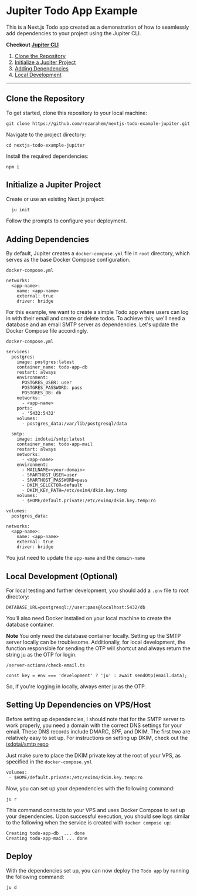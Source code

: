 # Jupiter Todo App Example

This is a Next.js Todo app created as a demonstration of how to seamlessly add dependencies to your project using the Jupiter CLI.

**Checkout [Jupiter CLI](https://www.npmjs.com/package/ju)**

1. [Clone the Repository](#clone-the-repository)
2. [Initialize a Jupiter Project](#initialize-a-jupiter-project)
3. [Adding Dependencies](#adding-dependencies)
4. [Local Development](#local-development-optional)

---

## Clone the Repository

To get started, clone this repository to your local machine:

```
git clone https://github.com/rezarahem/nextjs-todo-example-jupiter.git
```

Navigate to the project directory:

```
cd nextjs-todo-example-jupiter
```

Install the required dependencies:

```
npm i
```

## Initialize a Jupiter Project

Create or use an existing Next.js project:

```bash
  ju init
```

Follow the prompts to configure your deployment.

## Adding Dependencies

By default, Jupiter creates a `docker-compose.yml` file in `root` directory, which serves as the base Docker Compose configuration.

`docker-compose.yml`

```
networks:
  <app-name>:
    name: <app-name>
    external: true
    driver: bridge
```

For this example, we want to create a simple Todo app where users can log in with their email and create or delete todos. To achieve this, we'll need a database and an email SMTP server as dependencies. Let's update the Docker Compose file accordingly.

`docker-compose.yml`

```
services:
  postgres:
    image: postgres:latest
    container_name: todo-app-db
    restart: always
    environment:
      POSTGRES_USER: user
      POSTGRES_PASSWORD: pass
      POSTGRES_DB: db
    networks:
      - <app-name>
    ports:
      - '5432:5432'
    volumes:
      - postgres_data:/var/lib/postgresql/data

  smtp:
    image: ixdotai/smtp:latest
    container_name: todo-app-mail
    restart: always
    networks:
      - <app-name>
    environment:
      - MAILNAME=<your-domain>
      - SMARTHOST_USER=user
      - SMARTHOST_PASSWORD=pass
      - DKIM_SELECTOR=default
      - DKIM_KEY_PATH=/etc/exim4/dkim.key.temp
    volumes:
      - $HOME/default.private:/etc/exim4/dkim.key.temp:ro

volumes:
  postgres_data:

networks:
  <app-name>:
    name: <app-name>
    external: true
    driver: bridge
```

You just need to update the `app-name` and the `domain-name`

## Local Development (Optional)

For local testing and further development, you should add a `.env` file to root directory:

```
DATABASE_URL=postgresql://user:pass@localhost:5432/db
```

You’ll also need Docker installed on your local machine to create the database container.

**Note** You only need the database container locally. Setting up the SMTP server locally can be troublesome. Additionally, for local development, the function responsible for sending the OTP will shortcut and always return the string ju as the OTP for login.

`/server-actions/check-email.ts`

```
const key = env === 'development' ? 'ju' : await sendOtp(email.data);
```

So, if you're logging in locally, always enter ju as the OTP.

## Setting Up Dependencies on VPS/Host

Before setting up dependencies, I should note that for the SMTP server to work properly, you need a domain with the correct DNS settings for your email. These DNS records include DMARC, SPF, and DKIM. The first two are relatively easy to set up. For instructions on setting up DKIM, check out the [ixdotai/smtp repo](https://github.com/ix-ai/smtp?tab=readme-ov-file#enabling-dkim-support)

Just make sure to place the DKIM private key at the root of your VPS, as specified in the
`docker-compose.yml`

```
volumes:
 - $HOME/default.private:/etc/exim4/dkim.key.temp:ro
```

Now, you can set up your dependencies with the following command:

```
ju r
```

This command connects to your VPS and uses Docker Compose to set up your dependencies. Upon successful execution, you should see logs similar to the following when the service is created with `docker compose up`: 

```
Creating todo-app-db  ... done
Creating todo-app-mail ... done
```

## Deploy 

With the dependencies set up, you can now deploy the `Todo app` by running the following command:

```
ju d
```
